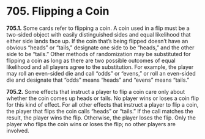 # **705.** Flipping a Coin

**705.1.** Some cards refer to flipping a coin. A coin used in a flip must be a two-sided object with easily distinguished sides and equal likelihood that either side lands face up. If the coin that’s being flipped doesn’t have an obvious “heads” or “tails,” designate one side to be “heads,” and the other side to be “tails.” Other methods of randomization may be substituted for flipping a coin as long as there are two possible outcomes of equal likelihood and all players agree to the substitution. For example, the player may roll an even-sided die and call “odds” or “evens,” or roll an even-sided die and designate that “odds” means “heads” and “evens” means “tails.”

**705.2.** Some effects that instruct a player to flip a coin care only about whether the coin comes up heads or tails. No player wins or loses a coin flip for this kind of effect. For all other effects that instruct a player to flip a coin, the player that flips the coin calls “heads” or “tails.” If the call matches the result, the player wins the flip. Otherwise, the player loses the flip. Only the player who flips the coin wins or loses the flip; no other players are involved.
